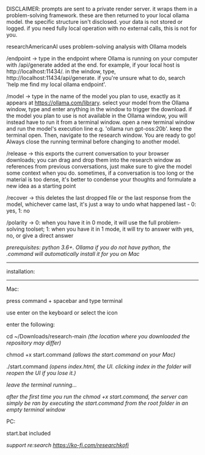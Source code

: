 DISCLAIMER: prompts are sent to a private render server. it wraps them in a problem-solving framework. these are then returned to your local ollama model. the specific structure isn't disclosed. your data is not stored or logged. if you need fully local operation with no external calls, this is not for you.

researchAmericanAI uses problem-solving analysis with Ollama models 

/endpoint → type in the endpoint where Ollama is running on your computer with /api/generate added at the end. for example, if your local host is http://localhost:11434/. in the window, type, http://localhost:11434/api/generate. if you're unsure what to do, search 'help me find my local ollama endpoint'.

/model → type in the name of the model you plan to use, exactly as it appears at https://ollama.com/library. select your model from the Ollama window, type and enter anything in the window to trigger the download. if the model you plan to use is not available in the Ollama window, you will instead have to run it from a terminal window. open a new terminal window and run the model's execution line e.g. 'ollama run gpt-oss:20b'. keep the terminal open. Then, navigate to the research window. You are ready to go! Always close the running terminal before changing to another model. 

/release → this exports the current conversation to your browser downloads; you can drag and drop them into the research window as references from previous conversations, just make sure to give the model some context when you do. sometimes, if a conversation is too long or the material is too dense, it's better to condense your thoughts and formulate a new idea as a starting point

/recover → this deletes the last dropped file or the last response from the model, whichever came last, it's just a way to undo what happened last - 0: yes, 1: no

/polarity → 0: when you have it in 0 mode, it will use the full problem-solving toolset; 1: when you have it in 1 mode, it will try to answer with yes, no, or give a direct answer

*prerequisites: python 3.6+. Ollama* 
*if you do not have python, the .command will automatically install it for you on Mac*

*************
installation:
*************

Mac:

press command + spacebar and type terminal 

use enter on the keyboard or select the icon

enter the following:

cd ~/Downloads/research-main *(the location where you downloaded the repository may differ)*

chmod +x start.command *(allows the start.command on your Mac)*

./start.command *(opens index.html, the UI. clicking index in the folder will reopen the UI if you lose it.)*

*leave the terminal running...*

*after the first time you run the chmod +x start.command, the server can simply be ran by executing the start.command from the root folder in an empty terminal window*

PC: 

start.bat included

*support re:search https://ko-fi.com/researchkofi*
